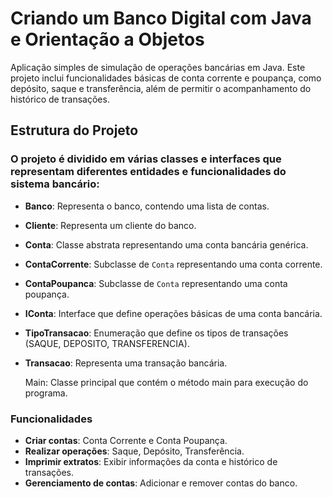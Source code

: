 # Criando um Banco Digital com Java e Orientação a Objetos

Aplicação simples de simulação de operações bancárias em Java. Este projeto inclui funcionalidades básicas de conta corrente e poupança, como depósito, saque e transferência, além de permitir o acompanhamento do histórico de transações.

## Estrutura do Projeto
### O projeto é dividido em várias classes e interfaces que representam diferentes entidades e funcionalidades do sistema bancário:

- **Banco**: Representa o banco, contendo uma lista de contas.
- **Cliente**: Representa um cliente do banco.
- **Conta**: Classe abstrata representando uma conta bancária genérica.
- **ContaCorrente**: Subclasse de `Conta` representando uma conta corrente.
- **ContaPoupanca**: Subclasse de `Conta` representando uma conta poupança.
- **IConta**: Interface que define operações básicas de uma conta bancária.
- **TipoTransacao**: Enumeração que define os tipos de transações (SAQUE, DEPOSITO, TRANSFERENCIA).
- **Transacao**: Representa uma transação bancária.

  
  Main: Classe principal que contém o método main para execução do programa.
  
### Funcionalidades

  - **Criar contas**: Conta Corrente e Conta Poupança.
  - **Realizar operações**: Saque, Depósito, Transferência.
  - **Imprimir extratos**: Exibir informações da conta e histórico de transações.
  - **Gerenciamento de contas**: Adicionar e remover contas do banco.


